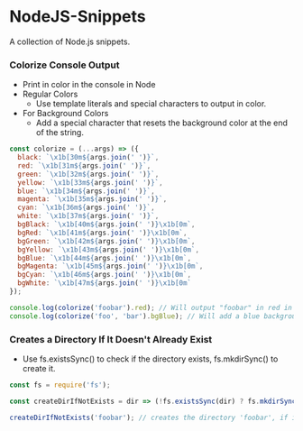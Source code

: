 # NodeJS-Snippets
A collection of Node.js snippets.

### Colorize Console Output
- Print in color in the console in Node
- Regular Colors
  - Use template literals and special characters to output in color.
- For Background Colors
  - Add a special character that resets the background color at the end of the string.
```javascript
const colorize = (...args) => ({
  black: `\x1b[30m${args.join(' ')}`,
  red: `\x1b[31m${args.join(' ')}`,
  green: `\x1b[32m${args.join(' ')}`,
  yellow: `\x1b[33m${args.join(' ')}`,
  blue: `\x1b[34m${args.join(' ')}`,
  magenta: `\x1b[35m${args.join(' ')}`,
  cyan: `\x1b[36m${args.join(' ')}`,
  white: `\x1b[37m${args.join(' ')}`,
  bgBlack: `\x1b[40m${args.join(' ')}\x1b[0m`,
  bgRed: `\x1b[41m${args.join(' ')}\x1b[0m`,
  bgGreen: `\x1b[42m${args.join(' ')}\x1b[0m`,
  bgYellow: `\x1b[43m${args.join(' ')}\x1b[0m`,
  bgBlue: `\x1b[44m${args.join(' ')}\x1b[0m`,
  bgMagenta: `\x1b[45m${args.join(' ')}\x1b[0m`,
  bgCyan: `\x1b[46m${args.join(' ')}\x1b[0m`,
  bgWhite: `\x1b[47m${args.join(' ')}\x1b[0m`
});

console.log(colorize('foobar').red); // Will output "foobar" in red in the console.
console.log(colorize('foo', 'bar').bgBlue); // Will add a blue background color to the text output in the console.
```
### Creates a Directory If It Doesn't Already Exist
- Use fs.existsSync() to check if the directory exists, fs.mkdirSync() to create it.
```javascript
const fs = require('fs');

const createDirIfNotExists = dir => (!fs.existsSync(dir) ? fs.mkdirSync(dir) : undefined);

createDirIfNotExists('foobar'); // creates the directory 'foobar', if it doesn't exist
```
